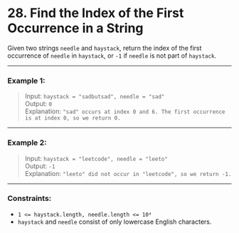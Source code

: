 # 28. Find the Index of the First Occurrence in a String

Given two strings `needle` and `haystack`, return the index of the first occurrence of `needle` in `haystack`, or `-1` if `needle` is not part of `haystack`.

---

### Example 1:

> Input: `haystack = "sadbutsad", needle = "sad"`  
> Output: `0`  
> Explanation: `"sad" occurs at index 0 and 6. The first occurrence is at index 0, so we return 0.`

---

### Example 2:

> Input: `haystack = "leetcode", needle = "leeto"`  
> Output: `-1`  
> Explanation: `"leeto" did not occur in "leetcode", so we return -1.`

---

### Constraints:

- `1 <= haystack.length, needle.length <= 10⁴`
- `haystack` and `needle` consist of only lowercase English characters.
